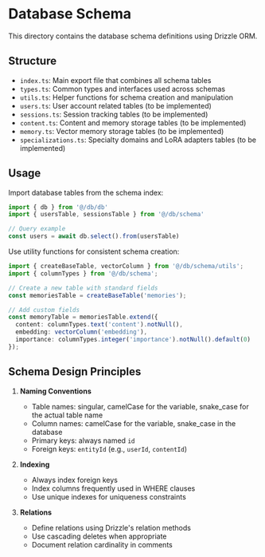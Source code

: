 # Database Schema

This directory contains the database schema definitions using Drizzle ORM.

## Structure

- `index.ts`: Main export file that combines all schema tables
- `types.ts`: Common types and interfaces used across schemas
- `utils.ts`: Helper functions for schema creation and manipulation
- `users.ts`: User account related tables (to be implemented)
- `sessions.ts`: Session tracking tables (to be implemented)
- `content.ts`: Content and memory storage tables (to be implemented)
- `memory.ts`: Vector memory storage tables (to be implemented)
- `specializations.ts`: Specialty domains and LoRA adapters tables (to be implemented)

## Usage

Import database tables from the schema index:

```typescript
import { db } from '@/db/db'
import { usersTable, sessionsTable } from '@/db/schema'

// Query example
const users = await db.select().from(usersTable)
```

Use utility functions for consistent schema creation:

```typescript
import { createBaseTable, vectorColumn } from '@/db/schema/utils';
import { columnTypes } from '@/db/schema';

// Create a new table with standard fields
const memoriesTable = createBaseTable('memories');

// Add custom fields
const memoryTable = memoriesTable.extend({
  content: columnTypes.text('content').notNull(),
  embedding: vectorColumn('embedding'),
  importance: columnTypes.integer('importance').notNull().default(0)
});
```

## Schema Design Principles

1. **Naming Conventions**
   - Table names: singular, camelCase for the variable, snake_case for the actual table name
   - Column names: camelCase for the variable, snake_case in the database
   - Primary keys: always named `id`
   - Foreign keys: `entityId` (e.g., `userId`, `contentId`)

2. **Indexing**
   - Always index foreign keys
   - Index columns frequently used in WHERE clauses
   - Use unique indexes for uniqueness constraints

3. **Relations**
   - Define relations using Drizzle's relation methods
   - Use cascading deletes when appropriate
   - Document relation cardinality in comments 